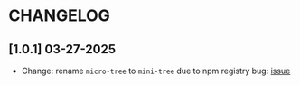 # CHANGELOG

## [1.0.1] 03-27-2025

- Change: rename `micro-tree` to `mini-tree` due to npm registry bug: [issue](https://github.com/npm/cli/issues/8194)
